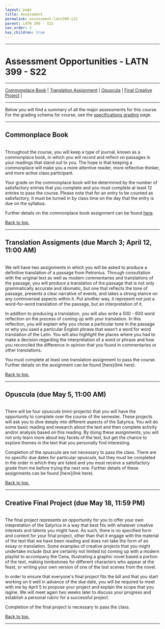 ```yaml
---
layout: page
title: Assessment
permalink: assessment-latn399-s22
parent: LATN 399 - S22
nav_order: 2
has_children: true
---
```

***

# Assessment Opportunities - LATN 399 - S22

***

[Commonplace Book](#commonplace-book) \| [Translation Assignment](#translation-assignment) \| [Opuscula](#opuscula) \| [Final Creative Project](#final-creative-project) \|

***

Below you will find a summary of all the major assessments for this course. For the grading schema for course, see the [specifications grading](https://dominicmachado.github.io/specification-grading-latn399-s22) page.

***

## Commonplace Book
&nbsp;  
Throughout the course, you will keep a type of journal, known as a commonplace book, in which you will record and reflect on passages in your readings that stand out to you. The hope is that keeping a commonplace will make you a more attentive reader, more reflective thinker, and more active class participant.

Your grade on the commonplace book will be determined by the number of satisfactory entries that you complete and you must complete at least 12 entries to pass the course. Please note that for an entry to be counted as satisfactory, it must be turned in by class time on the day that the entry is due on the syllabus.

Further details on the commonplace book assignment can be found [here](https://dominicmachado.github.io/commonplace-book-latn399-s22).

[Back to top.](#top)

***

## Translation Assigments (due March 3; April 12, 11:00 AM)
&nbsp;  
We will have two assignments in which you will be asked to produce a definitive translation of a passage from Petronius. Through consultation with the original text as well as modern commentaries and translations of the passage, you will produce a translation of the passage that is not only grammatically accurate and idiomatic, but one that reflects the tone of passage, presents a clear narrative of events, and takes a strong stance on any controversial aspects within it. Put another way, it represent not just a word-for-word translation of the passage, but an interpretation of it. 

In addition to producing a translation, you will also write a 500 - 600 word reflection on the process of coming up with your translation. In this reflection, you will explain why you chose a particular tone in the passage or why you used a particular English phrase that wasn't a word for word translation of the Latin. You will also highlight the places where you had to make a decision regarding the interpretation of a word or phrase and how you reconciled the difference in opinion that you found in commentaries or other translations.

You must complete at least one translation assignment to pass the course. Further details on the assignment can be found [here](link here).

[Back to top.](#top)

***

## Opuscula (due May 5, 11:00 AM)
&nbsp;  
There will be four *opuscula* (mini-projects) that you will have the opportunity to complete over the course of the semester. These projects will ask you to dive deeply into different aspects of the Satyrica. You will do some basic reading and research about the text and then complete activity and/or analysis based on this reading. By doing these assignments, you will not only learn more about key facets of the text, but get the chance to explore themes in the text that you personally find interesting.

Completion of the *opuscula* are not necessary to pass the class. There are no specific due dates for particular *opuscula*, but they must be completed in the order in which they are listed and you must receive a satisfactory grade from me before trying the next one. Further details of these assignments can be found [here](link here).

[Back to top.](#top)

***

## Creative Final Project (due May 18, 11:59 PM)
&nbsp;  
The final project represents an opportunity for you to offer your own intepretation of the Satyrica in a way that best fits with whatever creative interests and talents you might have. As such, there is no specified form and content for your final project, other than that it engage with the material of the text that we have been reading and does not take the form of an essay or translation. Some examples of creative projects that you might undertake include (but are certainly not limited to) coming up with a modern playlist to accompany the Cena, illustrating a graphic novel based a portion of the text, making tombstones for different characters who appear at the feast, or writing your own version of one of the lost scenes from the novel.

In order to ensure that everyone's final project fits the bill and that you start working on it well in advance of the due date, you will be required to meet with me by April 5 to propose your project and explain the scope that you iagine. We will meet again two weeks later to discuss your progress and establish a personal rubric for a successful project.

Completion of the final project is necessary to pass the class.

[Back to top.](#top)

***
